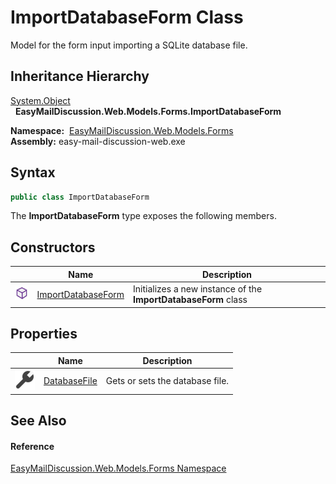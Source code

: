ImportDatabaseForm Class
========================
Model for the form input importing a SQLite database file.


Inheritance Hierarchy
---------------------
[System.Object][1]  
  **EasyMailDiscussion.Web.Models.Forms.ImportDatabaseForm**  

  **Namespace:**  [EasyMailDiscussion.Web.Models.Forms][2]  
  **Assembly:** easy-mail-discussion-web.exe

Syntax
------

```csharp
public class ImportDatabaseForm
```

The **ImportDatabaseForm** type exposes the following members.


Constructors
------------

|                  | Name                    | Description                                                    |
| ---------------- | ----------------------- | -------------------------------------------------------------- |
| ![Public method] | [ImportDatabaseForm][3] | Initializes a new instance of the **ImportDatabaseForm** class |


Properties
----------

|                    | Name              | Description                     |
| ------------------ | ----------------- | ------------------------------- |
| ![Public property] | [DatabaseFile][4] | Gets or sets the database file. |


See Also
--------

#### Reference
[EasyMailDiscussion.Web.Models.Forms Namespace][2]  

[1]: https://docs.microsoft.com/dotnet/api/system.object
[2]: ../README.md
[3]: _ctor.md
[4]: DatabaseFile.md
[Public method]: ../../icons/pubmethod.svg "Public method"
[Public property]: ../../icons/pubproperty.svg "Public property"
